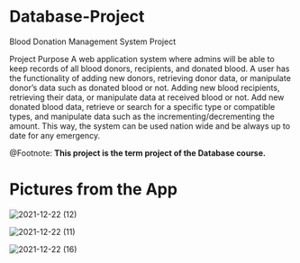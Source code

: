 # Database-Project
Blood Donation Management System Project


Project Purpose
A web application system where admins will be able to keep records of all blood donors, recipients, and donated blood. 
A user has the functionality of adding new donors, retrieving donor data, or manipulate donor’s data such as donated blood or not. Adding new blood recipients, retrieving their data, or manipulate data at received blood or not.  Add new donated blood data, retrieve or search for a specific type or compatible types, and manipulate data such as the incrementing/decrementing the amount. This way, the system can be used nation wide and be always up to date for any emergency.


@Footnote: <b> This project is the term project of the Database course. </b> <br>

# Pictures from the App

![2021-12-22 (12)](https://user-images.githubusercontent.com/64138592/147097664-0e23e395-d6d6-41a8-baf1-f90c0693bb3b.png)


![2021-12-22 (11)](https://user-images.githubusercontent.com/64138592/147097659-bd6a8dc3-297d-4834-8dac-384c4e6fc38f.png)


![2021-12-22 (16)](https://user-images.githubusercontent.com/64138592/147098361-0472f045-0eec-4567-9712-ee1cb0ec80a3.png)
